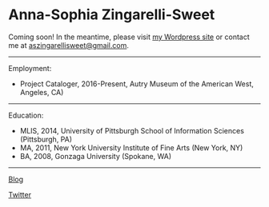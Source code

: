 # Anna-Sophia Zingarelli-Sweet

Coming soon! In the meantime, please visit [my Wordpress site](https://aszingarellisweet.info) or contact me at [aszingarellisweet@gmail.com](mailto:aszingarelli@gmail.com).

---

Employment:
* Project Cataloger, 2016-Present, Autry Museum of the American West, Angeles, CA)

---

Education:
* MLIS, 2014, University of Pittsburgh School of Information Sciences (Pittsburgh, PA)
* MA, 2011, New York University Institute of Fine Arts (New York, NY)
* BA, 2008, Gonzaga University (Spokane, WA)

---

[Blog](https://aszingarellisweet.info/blog)

[Twitter](https://twitter.com/aszingarelli)
